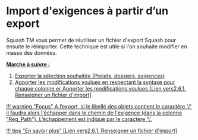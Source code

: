 # Import d'exigences à partir d’un export

Squash TM vous permet de réutiliser un fichier d'export Squash pour ensuite le réimporter. Cette technique est utile si l'on souhaite modifier en masse des données.

**<u>Marche à suivre : <u>**

 1. Exporter la sélection souhaitée (Projets, dossiers, exigences)
 2. Apporter les modifications voulues en respectant la syntaxe pour chaque colonne
 er
Apporter les modifications voulues [Lien vers2.6.1. Renseigner un fichier d'import]

!!! warning "Focus" 
	A l’export, si le libellé des objets contient le caractère '/' il faudra alors l'échapper dans le chemin de l'exigence (dans la colonne "Req_Path"). L’échappement est indiqué par le caractère ‘\’. 
	
!!! tips "En savoir plus" 
	   [Lien vers2.6.1. Renseigner un fichier d'import]


<!--stackedit_data:
eyJoaXN0b3J5IjpbLTEyMjIyNjE3ODIsLTE5MjA3MzY5MzAsMT
A1OTE1MzIyMiwtMzE1Mjk0OTY5LDk4MTM1ODgwOCwtNjUwMTA1
NTUsLTEwNzAwMDQzNDUsLTE4NDM0MjQ0OTEsODYxNjY4NjA2LC
0yMDY1NDI0MjYyXX0=
-->